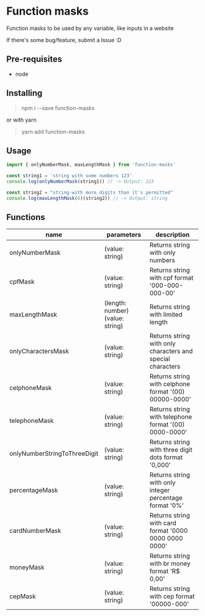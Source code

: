 # Function masks

Function masks to be used by any variable, like inputs in a website

If there's some bug/feature, submit a Issue :D

## Pre-requisites

- node

## Installing

> npm i --save function-masks

or with yarn

> yarn add function-masks

## Usage

```javascript
import { onlyNumberMask, maxLengthMask } from 'function-masks'

const string1 = 'string with some numbers 123'
console.log(onlyNumberMask(string1)) // -> Output: 123

const string2 = "string-with more digits than it's permitted"
console.log(maxLengthMask(6)(string2)) // -> Output: string
```

## Functions

|name          |parameters|description                     |
|--------------|----------|--------------------------------|
|onlyNumberMask|(value: string)     |Returns string with only numbers|
|cpfMask|(value: string)     |Returns string with cpf format '000-000-000-00'|
|maxLengthMask|(length: number)(value: string)     |Returns string with limited length|
|onlyCharactersMask|(value: string)     |Returns string with only characters and special characters|
|celphoneMask|(value: string)     |Returns string with celphone format '(00) 00000-0000'|
|telephoneMask|(value: string)     |Returns string with telephone format '(00) 0000-0000'|
|onlyNumberStringToThreeDigit|(value: string)     |Returns string with three digit dots format '0,000'|
|percentageMask|(value: string)     |Returns string with only integer percentage format '0%'|
|cardNumberMask|(value: string)     |Returns string with card format '0000 0000 0000 0000'|
|moneyMask|(value: string)     |Returns string with br money format 'R$ 0,00'|
|cepMask|(value: string)     |Returns string with cep format '00000-000'|
